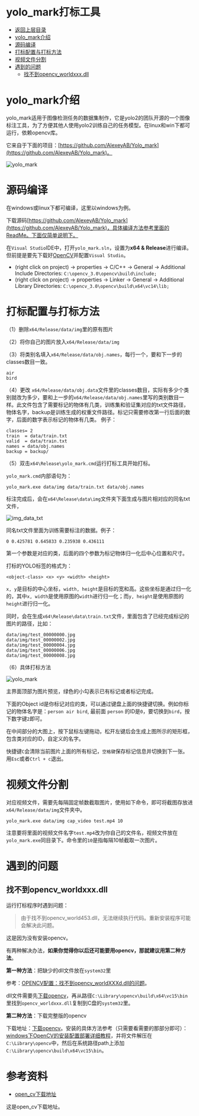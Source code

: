 # yolo_mark打标工具

* [返回上层目录](../image-mark-tool.md)
* [yolo_mark介绍](#yolo_mark介绍)
* [源码编译](#源码编译)
* [打标配置与打标方法](#打标配置与打标方法)
* [视频文件分割](#视频文件分割)
* [遇到的问题](#遇到的问题)
  * [找不到opencv_worldxxx.dll](#找不到opencv_worldxxx.dll)



# yolo_mark介绍

yolo_mark适用于图像检测任务的数据集制作，它是yolo2的团队开源的一个图像标注工具，为了方便其他人使用yolo2训练自己的任务模型。在linux和win下都可运行，依赖opencv库。

它来自于下面的项目：[https://github.com/AlexeyAB/Yolo_mark](https://github.com/AlexeyAB/Yolo_mark)。

![yolo_mark](pic/yolo_mark.jpg)

# 源码编译

在windows或linux下都可编译，这里以windows为例。

下载源码[https://github.com/AlexeyAB/Yolo_mark](https://github.com/AlexeyAB/Yolo_mark)，具体编译方法参考里面的ReadMe。下面仅简单说明下。

在`Visual Studio`IDE中，打开`yolo_mark.sln`，设置为**x64 & Release**进行编译。但前提是要先下载好[OpenCV](https://sourceforge.net/projects/opencvlibrary/)并配置`Visual Studio`。

- (right click on project) -> properties -> C/C++ -> General -> Additional Include Directories: `C:\opencv_3.0\opencv\build\include;`
- (right click on project) -> properties -> Linker -> General -> Additional Library Directories: `C:\opencv_3.0\opencv\build\x64\vc14\lib;`

# 打标配置与打标方法

（1）删除`x64/Release/data/img`里的原有图片

（2）将你自己的图片放入`x64/Release/data/img`

（3）将类别名填入`x64/Release/data/obj.names`，每行一个，要和下一步的classes数目一致。

```
air
bird
```

（4）更改 `x64/Release/data/obj.data`文件里的classes数目，实际有多少个类别就改为多少，要和上一步的`x64/Release/data/obj.names`里写的类别数目一样。此文件包含了需要标记的物体有几类，训练集和验证集对应的txt文件路径，物体名字，backup是训练生成的权重文件路径。标记只需要修改第一行后面的数字，后面的数字表示标记的物体有几类。 例子：

```
classes= 2
train  = data/train.txt
valid  = data/train.txt
names = data/obj.names
backup = backup/
```

（5）双击`x64\Release\yolo_mark.cmd`运行打标工具开始打标。

`yolo_mark.cmd`内部语句为：

```shell
yolo_mark.exe data/img data/train.txt data/obj.names
```

标注完成后，会在`x64\Release\data\img`文件夹下面生成与图片相对应的同名txt文件，

![img_data_txt](pic/img_data_txt.png)

同名txt文件里面为训练需要标注的数据。例子：

`0 0.425781 0.645833 0.235938 0.436111`

第一个参数是对应的类，后面的四个参数为标记物体归一化后中心位置和尺寸。

打标的YOLO标签的格式为：

```
<object-class> <x> <y> <width> <height>
```

`x, y`是目标的中心坐标，`width, height`是目标的宽和高。这些坐标是通过归一化的，其中`x, width`是使用原图的`width`进行归一化；而`y, height`是使用原图的`height`进行归一化。

同时，会在生成`x64\Release\data\train.txt`文件，里面包含了已经完成标记的图片的路径，比如：

```shell
data/img/test_00000000.jpg
data/img/test_00000002.jpg
data/img/test_00000004.jpg
data/img/test_00000006.jpg
data/img/test_00000008.jpg
```

（6）具体打标方法

![yolo_mark](pic/yolo_mark.jpg)

主界面顶部为图片预览，绿色的小勾表示已有标记或者标记完成。

下面的Object id是你标记对应的类，可以通过键盘上面的快捷键切换。例如你标记的物体名字是：`person air bird`, 最前面 `person` 的ID是`0`，要切换到`bird`，按下数字键`2`即可。

在中间部分的大图上，按下鼠标左键拖动，松开左键后会生成上图所示的矩形框，包含类对应的ID，自定义的名字。

快捷键`C`会清除当前图片上面的所有标记，`空格键`保存标记信息并切换到下一张。用`Esc`或者`Ctrl + c`退出。

# 视频文件分割

对应视频文件，需要先每隔固定帧数截取图片，使用如下命令，即可将截图存放进`x64/Release/data/img`文件夹中。

```
yolo_mark.exe data/img cap_video test.mp4 10
```

注意要将里面的视频文件名字`test.mp4`改为你自己的文件名，视频文件放在`yolo_mark.exe`同目录下。命令里的`10`是指每隔10帧截取一次图片。

# 遇到的问题

## 找不到opencv_worldxxx.dll

运行打标程序时遇到问题：

> 由于找不到opencv_world453.dll，无法继续执行代码。重新安装程序可能会解决此问题。

这是因为没有安装opencv。

有两种解决办法，**如果你觉得你以后还可能要用opencv，那就建议用第二种方法**。

**第一种方法**：把缺少的dll文件放在`system32`里

参考：[OPENCV配置：找不到opencv_worldXXXd.dll的问题](https://blog.csdn.net/qq_25038325/article/details/100922393)。

dll文件需要先[下载opencv](https://sourceforge.net/projects/opencvlibrary/files/)，再从路径`C:\Library\opencv\build\x64\vc15\bin`里找到`opencv_worldxxx.dll`复制到C盘的`system32`里。

**第二种方法**：下载完整版的opencv

下载地址：[下载opencv](https://sourceforge.net/projects/opencvlibrary/files/)。安装的具体方法参考（只需要看需要的那部分即可）：[windows下OpenCV的安装配置部署详细教程](https://blog.csdn.net/maizousidemao/article/details/81474834)，并将文件解压在`C:\Library\opencv`中，然后在系统路径path上添加`C:\Library\opencv\build\x64\vc15\bin`。

# 参考资料

* [open_cv下载地址](https://sourceforge.net/projects/opencvlibrary/files/)

这是open_cv下载地址。


